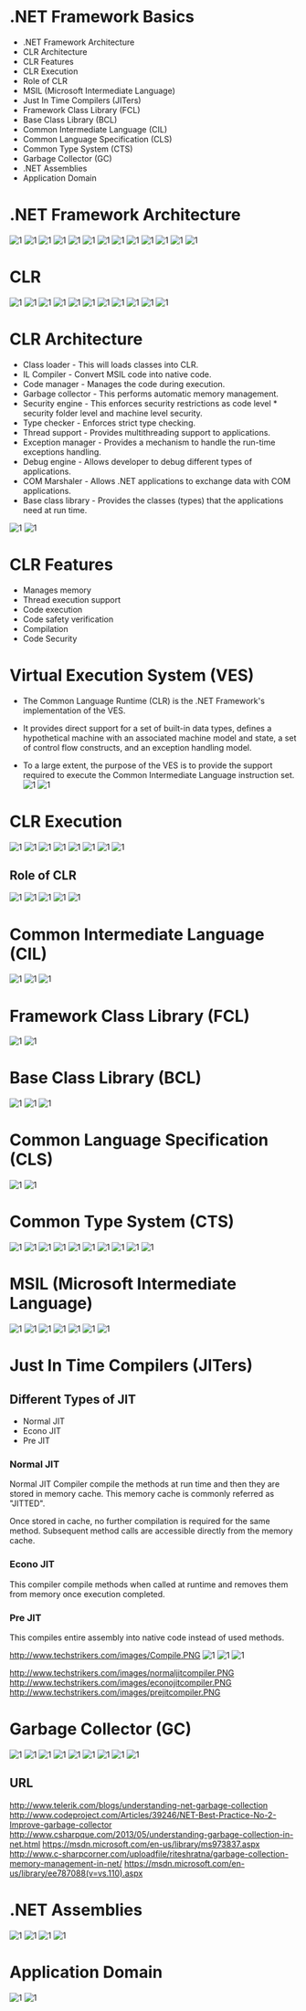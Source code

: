 # .NET Framework Basics

* .NET Framework Architecture
* CLR Architecture
* CLR Features
* CLR Execution
* Role of CLR
* MSIL (Microsoft Intermediate Language) 
* Just In Time Compilers (JITers)
* Framework Class Library (FCL)
* Base Class Library (BCL)
* Common Intermediate Language (CIL)
* Common Language Specification (CLS)
* Common Type System (CTS)
* Garbage Collector (GC)
* .NET Assemblies
* Application Domain


# .NET Framework Architecture
![1](https://i-msdn.sec.s-msft.com/dynimg/IC104620.jpeg)
![1](http://csharpcorner.mindcrackerinc.netdna-cdn.com/UploadFile/09f663/net-architecture-and-net-framework-basics/Images/NET1.gif)
![1](http://csharpcorner.mindcrackerinc.netdna-cdn.com/UploadFile/09f663/net-architecture-and-net-framework-basics/Images/NET3.gif)
![1](http://csharpcorner.mindcrackerinc.netdna-cdn.com/UploadFile/puranindia/net-framework-and-architecture/Images/managed_code.gif)
![1](http://www.galcho.com/Blog/content/binary/WindowsLiveWriter/fd2ae95312ea.NETLayerCake_1219C/dotNet4_thumb.png)
![1](http://www.developerin.net/include/ArticleImages/1/dotnet%20framework%20stack.png)
![1](http://www.arihantsatiate.com/ACD/marquee/asp.net/ASP.NET2.jpg)
![1](http://www.heikniemi.net/hardcoded/wp-content/uploads/2011/10/WhatsNewNET45-en.png)
![1](https://www.safaribooksonline.com/library/view/c-60-in/9781491927090/assets/csn6_0101.png)
![1](http://www.academictutorials.com/images/languages.gif)
![1](https://encrypted-tbn3.gstatic.com/images?q=tbn:ANd9GcQS7n1n3bmvwVrNM1GESlUy1qfiKwShVO6CIrOZmCq3asN8nTTQuQ)
![1](http://2.bp.blogspot.com/-uZW0W4MeQ8I/UiWICb7-_TI/AAAAAAAABMM/UonVL6mZJu8/s1600/clr.jpg)
![1](http://www.codeguru.com/images/article/8245/Image1.jpg)




# CLR
![1](https://abdelrahmanhosny.files.wordpress.com/2012/07/untitled6.png?w=768)
![1](http://kishore1021.files.wordpress.com/2012/02/image24.png)
![1](http://csharpcorner.mindcrackerinc.netdna-cdn.com/UploadFile/09f663/net-architecture-and-net-framework-basics/Images/NET2.gif)
![1](http://archive.cnx.org/resources/ef7359b3c8d9f5e872afaad0a99ccd9d92d80ca5/graphics1.jpg)
![1](https://upload.wikimedia.org/wikipedia/commons/thumb/6/6f/CLR_diag.svg/400px-CLR_diag.svg.png)
![1](http://www.academictutorials.com/images/clr.gif)
![1](http://www.academictutorials.com/images/clr-simple.gif)
![1](https://coddertube.wordpress.com/files/2009/08/clr.jpg)
![1](http://i.stack.imgur.com/5RjWm.jpg)
![1](http://flylib.com/books/4/320/1/html/2/files/0102fig03.gif)
![1](http://4.bp.blogspot.com/-GFJ_9pm3KLc/U-rZNCw79ZI/AAAAAAAABjw/4XpcJLOdFXQ/s1600/Load%2BThe%2BCLR.PNG)

# CLR Architecture
* Class loader - This will loads classes into CLR.
* IL Compiler - Convert MSIL code into native code.
* Code manager - Manages the code during execution.
* Garbage collector - This performs automatic memory management.
* Security engine - This enforces security restrictions as code level * security folder level and machine level security.
* Type checker - Enforces strict type checking.
* Thread support - Provides multithreading support to applications.
* Exception manager - Provides a mechanism to handle the run-time exceptions handling.
* Debug engine - Allows developer to debug different types of applications.
* COM Marshaler - Allows .NET applications to exchange data with COM applications.
* Base class library - Provides the classes (types) that the applications need at run time.


![1](http://www.infinitezest.com/images/dotnet-framework-structure.jpg)
![1](http://www.techstrikers.com/images/dotnetclr.png)

# CLR Features
* Manages memory
* Thread execution support
* Code execution
* Code safety verification
* Compilation
* Code Security 

# Virtual Execution System (VES)
* The Common Language Runtime (CLR) is the .NET Framework's implementation of the VES.

* It provides direct support for a set of built-in data types, defines a hypothetical machine with an associated machine model and state, a set of control flow constructs, and an exception handling model.
* To a large extent, the purpose of the VES is to provide the support required to execute the Common Intermediate Language instruction set.
![1](http://mattblagden.com/blog/acronyms_galore/dotnetacronymvenndiagram.png)
![1](https://www.safaribooksonline.com/library/view/net-framework-essentials/0596001657/tagoreillycom20070221oreillyimages74612.png)

# CLR Execution
![1](http://flylib.com/books/4/320/1/html/2/files/0102fig04.gif)
![1](http://flylib.com/books/4/320/1/html/2/files/0102fig03.gif)
![1](http://images.cnblogs.com/cnblogs_com/huangyu/net.gif)
![1](https://abdelrahmanhosny.files.wordpress.com/2012/07/untitled8.png?w=768)
![1](https://abdelrahmanhosny.files.wordpress.com/2012/07/untitled9.png?w=768)
![1](https://i.ytimg.com/vi/yL3cNP0-tFc/maxresdefault.jpg)
![1](http://csharpcorner.mindcrackerinc.netdna-cdn.com/UploadFile/8911c4/code-execution-process/Images/Code-Execution-Process.jpg)
![1](http://3.bp.blogspot.com/-pWtfuKXU9-U/UwZYHUJ-QuI/AAAAAAAAAL0/gv02vauZQdU/s1600/Code+Execution+in+Dot+Net.PNG)


## Role of CLR
![1](http://www.onlinebuff.com/artimages/clr.jpg)
![1](http://etutorials.org/shared/images/tutorials/tutorial_10/nfe3_0204.gif)
![1](http://csharpcorner.mindcrackerinc.netdna-cdn.com/UploadFile/puranindia/benefits-of-the-net-framework/Images/sss.gif)
![1](http://csharpcorner.mindcrackerinc.netdna-cdn.com/UploadFile/puranindia/benefits-of-the-net-framework/Images/runningOfApplication.gif)
![1](http://images.slideplayer.com/25/7654501/slides/slide_9.jpg)



# Common Intermediate Language (CIL)
![1](https://abdelrahmanhosny.files.wordpress.com/2012/07/untitled5.png)
![1](http://nikgrozev.com/images/blog/NET%20for%20Java%20Devs%20in%20a%20nutshell/dot_net.jpg)
![1](http://4.bp.blogspot.com/-wuiRLJOJfCY/U-ru1od5DJI/AAAAAAAABkY/iqjQMyPaeDw/s1600/.NET.png)


# Framework Class Library (FCL)
![1](http://i.stack.imgur.com/SxbSG.jpg)
![1](http://www.codeproject.com/KB/dotnet/NETBasics/FCL.jpg)

# Base Class Library (BCL)
![1](http://modernpathshala.com/Images/dot-net-interview/Question/1947177520160401113030Base-class-library.JPG)
![1](https://devreminder.files.wordpress.com/2011/03/aspnetbcl.gif)
![1](https://abdelrahmanhosny.files.wordpress.com/2012/07/untitled7.png?w=768)




# Common Language Specification (CLS)
![1](http://image.slidesharecdn.com/1philosophyofnet-1326119636943-phpapp02-120109083526-phpapp02/95/1philosophy-of-net-25-728.jpg?cb=1326098809)
![1](http://3.bp.blogspot.com/-1rKKRUyiU2c/U-rcyQkw2EI/AAAAAAAABj8/wi4l-MoKM2c/s1600/The%2BCommon%2BLanguage%2BSpecification.PNG)


# Common Type System (CTS)
![1](http://3.bp.blogspot.com/-BH1SXgx2TGM/U-rSMMAy1CI/AAAAAAAABjk/3RiwLG15DP0/s1600/CTS%2BDataType%2BRelationship.PNG)
![1](http://csharpcorner.mindcrackerinc.netdna-cdn.com/UploadFile/puranindia/benefits-of-the-net-framework/Images/cts-type-hei.gif)
![1](http://2.bp.blogspot.com/-lEr9_U40J1A/UiWI0qzbCsI/AAAAAAAABMU/epiiI4jkA38/s640/Common+Type+System+Architecture.jpg)
![1](http://image.slidesharecdn.com/csharpjn-090514144345-phpapp02/95/c-sharp-jn-13-728.jpg?cb=1242312262)
![1](https://rthumati.files.wordpress.com/2009/05/visual-studio7.jpg?w=637&h=352)
![1](http://dotnetcoderclues.com/StudyImages/common-type-system.png)
![1](http://ecomputernotes.com/images/Comman-type-System.jpg)
![1](https://i-msdn.sec.s-msft.com/dynimg/IC161031.gif)
![1](http://image.slidesharecdn.com/introductionto-140916042152-phpapp02/95/introduction-to-net-framework-by-quontrasolutions-35-638.jpg?cb=1410841557)
![1](https://i-msdn.sec.s-msft.com/dynimg/IC56291.gif)

# MSIL (Microsoft Intermediate Language)
![1](https://i-msdn.sec.s-msft.com/dynimg/IC156451.gif)
![1](http://image.slidesharecdn.com/lsauer-microsoftdotnetframework2003-2004overviewandwebservicesms-net-130313035655-phpapp02/95/microsoft-net-dotnet-framework-2003-2004-overview-and-web-services-15-638.jpg?cb=1363572651)
![1](https://ttdoanst.files.wordpress.com/2007/08/wordpress.png)
![1](http://photos1.blogger.com/blogger/3259/1944/1600/Tarea%202-1.gif)
![1](http://dotnet.edu.vn/Upload/Blog/2013/Thang8_2012/msil.jpg)
![1](http://dotnet.edu.vn/Upload/Blog/2013/Thang8_2012/quatrinhbiendichvachay2.jpg)
![1](http://dotnet.edu.vn/Upload/Blog/2013/Thang8_2012/clr2.jpg)



# Just In Time Compilers (JITers)

## Different Types of JIT
* Normal JIT
* Econo JIT
* Pre JIT

### Normal JIT
Normal JIT Compiler compile the methods at run time and then they are stored in memory cache. This memory cache is commonly referred as "JITTED".

Once stored in cache, no further compilation is required for the same method. Subsequent method calls are accessible directly from the memory cache.

### Econo JIT
This compiler compile methods when called at runtime and removes them from memory once execution completed.

### Pre JIT
This compiles entire assembly into native code instead of used methods.


http://www.techstrikers.com/images/Compile.PNG
![1](http://4.bp.blogspot.com/-5uexl8g32GQ/UiWKNW5ZoyI/AAAAAAAABMg/AOTw3UuxKOo/s640/jit.jpg)
![1](http://csharpcorner.mindcrackerinc.netdna-cdn.com/UploadFile/8ef97c/interview-question-on-net-framework-or-clr/Images/JIT%20Types.jpg)
![1](http://1.bp.blogspot.com/-KymNpDMPmf0/UTHJqDVD8VI/AAAAAAAAHO8/ZCse_fVljX4/s1600/meta.png)

http://www.techstrikers.com/images/normaljitcompiler.PNG
http://www.techstrikers.com/images/econojitcompiler.PNG
http://www.techstrikers.com/images/prejitcompiler.PNG







# Garbage Collector (GC)
![1](http://4.bp.blogspot.com/-1obqc0tpclc/UZe6inxIzOI/AAAAAAAAA0s/CSl5tGU_8QQ/s640/GC.jpg)
![1](http://jbcdn2.b0.upaiyun.com/2012/12/Net-GC-05.gif)
![1](https://i-msdn.sec.s-msft.com/dynimg/IC112504.gif)
![1](https://i-msdn.sec.s-msft.com/dynimg/IC57444.gif)
![1](https://i-msdn.sec.s-msft.com/dynimg/IC658910.jpeg)
![1](http://www.c-sharpcorner.com/article/garbage-collector-algorithm/Images/GC.gif)
![1](http://images.techhive.com/images/article/2015/09/garbage-collection-in-.net-100617168-primary.idge.png)
![1](http://www.telerik.com/sfimages/default-source/blogs/figure-3-png)
![1](http://www.codeproject.com/KB/aspnet/DONETBestPracticeNo2/8.jpg)


## URL
http://www.telerik.com/blogs/understanding-net-garbage-collection
http://www.codeproject.com/Articles/39246/NET-Best-Practice-No-2-Improve-garbage-collector
http://www.csharpque.com/2013/05/understanding-garbage-collection-in-net.html
https://msdn.microsoft.com/en-us/library/ms973837.aspx
http://www.c-sharpcorner.com/uploadfile/riteshratna/garbage-collection-memory-management-in-net/
https://msdn.microsoft.com/en-us/library/ee787088(v=vs.110).aspx


# .NET Assemblies
![1](http://1.bp.blogspot.com/-5jjtRrek4OU/U-ekAEzxkpI/AAAAAAAABjE/LMvHqynlmxc/s1600/.NET-Aware+Compilers.PNG)
![1](http://images.slideplayer.com/24/7321493/slides/slide_35.jpg)
![1](http://www.bogotobogo.com/CSharp/images/framework/assembly2.png)
![1](http://image.slidesharecdn.com/csharpjn-090514144345-phpapp02/95/c-sharp-jn-21-728.jpg?cb=1242312262)

# Application Domain
![1](http://csharpcorner.mindcrackerinc.netdna-cdn.com/UploadFile/8ef97c/interview-question-on-net-framework-or-clr/Images/Windows%20process.jpg)
![1](http://1.bp.blogspot.com/-NH5ybIP8lA4/UajDd8GVPGI/AAAAAAAACRM/jWJ6wpz2dDo/s1600/AppDomains.png)


